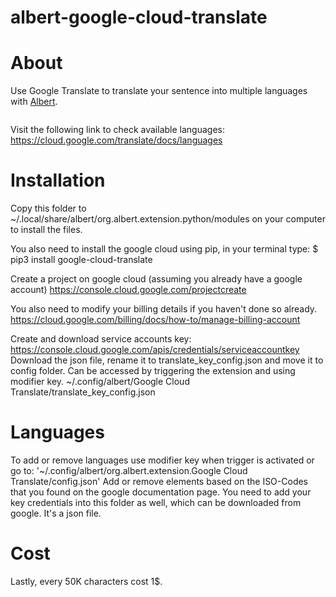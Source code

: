 # albert-google-cloud-translate

# About
Use Google Translate to translate your sentence into multiple languages with [Albert](https://github.com/albertlauncher/albert).

![]()

Visit the following link to check available languages:
https://cloud.google.com/translate/docs/languages

# Installation
Copy this folder to ~/.local/share/albert/org.albert.extension.python/modules on your computer to install the files.

You also need to install the google cloud using pip, in your terminal type:
$ pip3 install google-cloud-translate

Create a project on google cloud (assuming you already have a google account)
https://console.cloud.google.com/projectcreate

You also need to modify your billing details if you haven't done so already.
https://cloud.google.com/billing/docs/how-to/manage-billing-account

Create and download service accounts key:
https://console.cloud.google.com/apis/credentials/serviceaccountkey
Download the json file, rename it to translate_key_config.json and move it to config folder.
Can be accessed by triggering the extension and using modifier key.
~/.config/albert/Google Cloud Translate/translate_key_config.json

# Languages
To add or remove languages use modifier key when trigger is activated or go to:
'~/.config/albert/org.albert.extension.Google Cloud Translate/config.json'
Add or remove elements based on the ISO-Codes that you found on the google documentation page.
You need to add your key credentials into this folder as well, which can be downloaded from google.
It's a json file.

# Cost
Lastly, every 50K characters cost 1$.